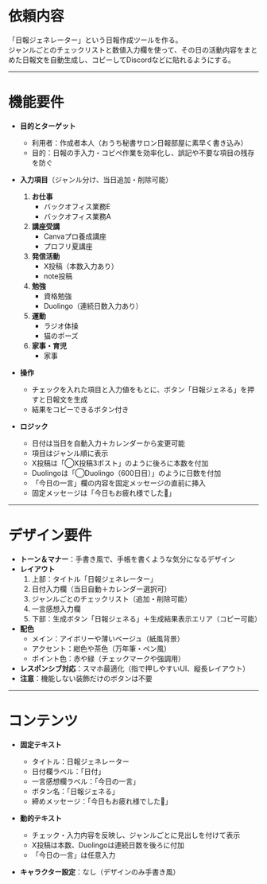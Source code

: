# 依頼内容
「日報ジェネレーター」という日報作成ツールを作る。  
ジャンルごとのチェックリストと数値入力欄を使って、その日の活動内容をまとめた日報文を自動生成し、コピーしてDiscordなどに貼れるようにする。

---

# 機能要件
- **目的とターゲット**  
  - 利用者：作成者本人（おうち秘書サロン日報部屋に素早く書き込み）  
  - 目的：日報の手入力・コピペ作業を効率化し、誤記や不要な項目の残存を防ぐ  

- **入力項目**（ジャンル分け、当日追加・削除可能）  
  1. **お仕事**  
     - バックオフィス業務E  
     - バックオフィス業務A  
  2. **講座受講**  
     - Canvaプロ養成講座  
     - プロフリ夏講座  
  3. **発信活動**  
     - X投稿（本数入力あり）  
     - note投稿  
  4. **勉強**  
     - 資格勉強  
     - Duolingo（連続日数入力あり）  
  5. **運動**  
     - ラジオ体操  
     - 猫のポーズ  
  6. **家事・育児**  
     - 家事  

- **操作**  
  - チェックを入れた項目と入力値をもとに、ボタン「日報ジェネる」を押すと日報文を生成  
  - 結果をコピーできるボタン付き

- **ロジック**  
  - 日付は当日を自動入力＋カレンダーから変更可能  
  - 項目はジャンル順に表示  
  - X投稿は「◯X投稿3ポスト」のように後ろに本数を付加  
  - Duolingoは「◯Duolingo（600日目）」のように日数を付加  
  - 「今日の一言」欄の内容を固定メッセージの直前に挿入  
  - 固定メッセージは「今日もお疲れ様でした🍻」  

---

# デザイン要件
- **トーン＆マナー**：手書き風で、手帳を書くような気分になるデザイン  
- **レイアウト**  
  1. 上部：タイトル「日報ジェネレーター」  
  2. 日付入力欄（当日自動＋カレンダー選択可）  
  3. ジャンルごとのチェックリスト（追加・削除可能）  
  4. 一言感想入力欄  
  5. 下部：生成ボタン「日報ジェネる」＋生成結果表示エリア（コピー可能）  
- **配色**  
  - メイン：アイボリーや薄いベージュ（紙風背景）  
  - アクセント：紺色や茶色（万年筆・ペン風）  
  - ポイント色：赤や緑（チェックマークや強調用）  
- **レスポンシブ対応**：スマホ最適化（指で押しやすいUI、縦長レイアウト）  
- **注意**：機能しない装飾だけのボタンは不要  

---

# コンテンツ
- **固定テキスト**  
  - タイトル：日報ジェネレーター  
  - 日付欄ラベル：「日付」  
  - 一言感想欄ラベル：「今日の一言」  
  - ボタン名：「日報ジェネる」  
  - 締めメッセージ：「今日もお疲れ様でした🍻」  

- **動的テキスト**  
  - チェック・入力内容を反映し、ジャンルごとに見出しを付けて表示  
  - X投稿は本数、Duolingoは連続日数を後ろに付加  
  - 「今日の一言」は任意入力  

- **キャラクター設定**：なし（デザインのみ手書き風）
